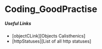 # Coding_GoodPractise



##### Useful Links
- [objectCLink][Objects Calisthenics]
- [httpStatuses][List of all http statuses]

[objectCLink]: <http://williamdurand.fr/2013/06/03/object-calisthenics/>
[httpStatuses]: <https://httpstatuses.com/>
